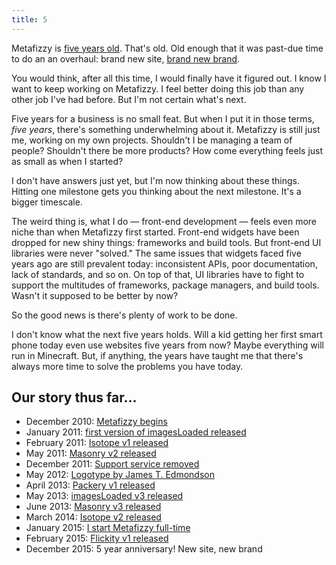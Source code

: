 ```yaml
---
title: 5
---
```


Metafizzy is [five years old](/blog/beginning/). That's old. Old enough that it was past-due time to do an an overhaul: brand new site, [brand new brand](/blog/fizzy-bear-branded).

You would think, after all this time, I would finally have it figured out. I know I want to keep working on Metafizzy. I feel better doing this job than any other job I've had before. But I'm not certain what's next.

Five years for a business is no small feat. But when I put it in those terms, _five years_, there's something underwhelming about it. Metafizzy is still just me, working on my own projects. Shouldn't I be managing a team of people? Shouldn't there be more products? How come everything feels just as small as when I started?

I don't have answers just yet, but I'm now thinking about these things. Hitting one milestone gets you thinking about the next milestone. It's a bigger timescale.

The weird thing is, what I do — front-end development — feels even more niche than when Metafizzy first started. Front-end widgets have been dropped for new shiny things: frameworks and build tools. But front-end UI libraries were never "solved." The same issues that widgets faced five years ago are still prevalent today: inconsistent APIs, poor documentation, lack of standards, and so on. On top of that, UI libraries have to fight to support the multitudes of frameworks, package managers, and build tools. Wasn't it supposed to be better by now?

So the good news is there's plenty of work to be done.

I don't know what the next five years holds. Will a kid getting her first smart phone today even use websites five years from now? Maybe everything will run in Minecraft. But, if anything, the years have taught me that there's always more time to solve the problems you have today.

## Our story thus far...

+ December 2010: [Metafizzy begins](/blog/beginning)
+ January 2011: [first version of imagesLoaded released](/blog/imagesloaded-plugin/)
+ February 2011: [Isotope v1 released](/blog/isotope-v1dot0-released)
+ May 2011: [Masonry v2 released](https://twitter.com/desandro/status/73354879707516928)
+ December 2011: [Support service removed](/blog/removing-support-service/)
+ May 2012: [Logotype by James T. Edmondson](/blog/logotype-james-edmondson/)
+ April 2013: [Packery v1 released](http://metafizzy.co/blog/packery-released/)
+ May 2013: [imagesLoaded v3 released](/blog/imagesloaded-v3/)
+ June 2013: [Masonry v3 released](https://twitter.com/desandro/status/345495870743142401)
+ March 2014: [Isotope v2 released](/blog/isotope-v2-released/)
+ January 2015: [I start Metafizzy full-time](/blog/full-time-fizzy/)
+ February 2015: [Flickity v1 released](/blog/flickity-v1-released/)
+ December 2015: 5 year anniversary! New site, new brand
